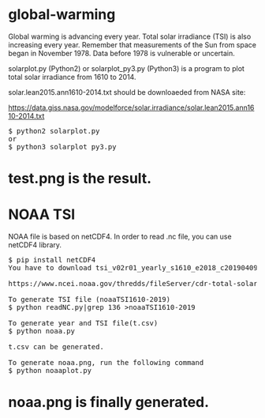 # global-warming
Global warming is advancing every year. Total solar irradiance (TSI) is also increasing every year.  Remember that measurements of the Sun from space began in November 1978. Data before 1978 is vulnerable or uncertain.

solarplot.py (Python2) or solarplot_py3.py (Python3) is a program to plot total solar irradiance from 1610 to 2014.

solar.lean2015.ann1610-2014.txt should be downloaeded from NASA site:

https://data.giss.nasa.gov/modelforce/solar.irradiance/solar.lean2015.ann1610-2014.txt

<pre>
$ python2 solarplot.py
or
$ python3 solarplot_py3.py
</pre>

test.png is the result.
===========
# NOAA TSI
NOAA file is based on netCDF4.
In order to read .nc file, you can use netCDF4 library.
<pre>
$ pip install netCDF4
You have to download tsi_v02r01_yearly_s1610_e2018_c20190409.nc file:

https://www.ncei.noaa.gov/thredds/fileServer/cdr-total-solar-irradiance/yearly/tsi_v02r01_yearly_s1610_e2018_c20190409.nc

To generate TSI file (noaaTSI1610-2019)
$ python readNC.py|grep 136 >noaaTSI1610-2019

To generate year and TSI file(t.csv) 
$ python noaa.py

t.csv can be generated. 

To generate noaa.png, run the following command
$ python noaaplot.py
</pre>

noaa.png is finally generated.
=======
# 
